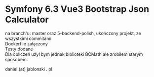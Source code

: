 # Symfony 6.3 Vue3 Bootstrap Json Calculator<br>
na branch'u: master oraz 5-backend-polish, ukończony projekt, ze wszystkimi commitami<br>
Dockerfile załączony<br>
Testy dodane<br>
Dla obliczeń użył bym jednak biblioteki BCMath ale zrobiłem starym sposobem.<br>

daniel (at) jablonski . pl<br>